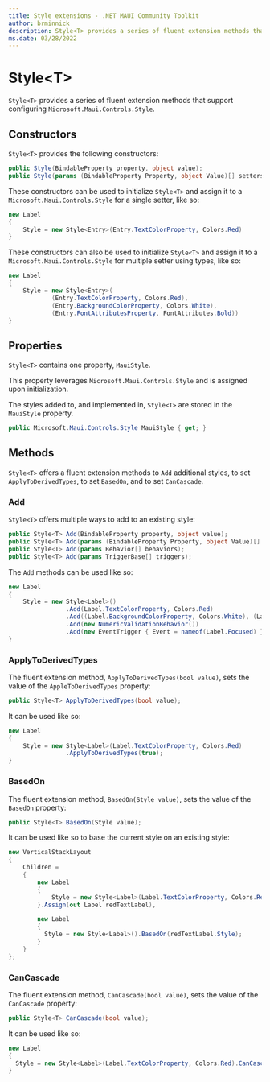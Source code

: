 ```yaml
---
title: Style extensions - .NET MAUI Community Toolkit
author: brminnick
description: Style<T> provides a series of fluent extension methods that support configuring Microsoft.Maui.Controls.Style
ms.date: 03/28/2022
---
```


# Style\<T\>

`Style<T>` provides a series of fluent extension methods that support configuring `Microsoft.Maui.Controls.Style`.

## Constructors

`Style<T>` provides the following constructors:

```csharp
public Style(BindableProperty property, object value);
public Style(params (BindableProperty Property, object Value)[] setters);
```

These constructors can be used to initialize `Style<T>` and assign it to a `Microsoft.Maui.Controls.Style` for a single setter, like so:

```csharp
new Label
{
    Style = new Style<Entry>(Entry.TextColorProperty, Colors.Red)
}
```

These constructors can also be used to initialize `Style<T>` and assign it to a `Microsoft.Maui.Controls.Style` for multiple setter using types, like so:

```csharp
new Label
{
    Style = new Style<Entry>(
            (Entry.TextColorProperty, Colors.Red),
            (Entry.BackgroundColorProperty, Colors.White),
            (Entry.FontAttributesProperty, FontAttributes.Bold))
}
```

## Properties

`Style<T>` contains one property, `MauiStyle`.

This property leverages `Microsoft.Maui.Controls.Style` and is assigned upon initialization.

The styles added to, and implemented in, `Style<T>` are stored in the `MauiStyle` property.

```cs
public Microsoft.Maui.Controls.Style MauiStyle { get; }
```

## Methods

`Style<T>` offers a fluent extension methods to `Add` additional styles, to set `ApplyToDerivedTypes`, to set `BasedOn`, and to set `CanCascade`.

### Add

`Style<T>` offers multiple ways to add to an existing style:

```csharp
public Style<T> Add(BindableProperty property, object value);
public Style<T> Add(params (BindableProperty Property, object Value)[] setters);
public Style<T> Add(params Behavior[] behaviors);
public Style<T> Add(params TriggerBase[] triggers);
```

The `Add` methods can be used like so:

```csharp
new Label
{
    Style = new Style<Label>()
                .Add(Label.TextColorProperty, Colors.Red)
                .Add((Label.BackgroundColorProperty, Colors.White), (Label.FontAttributesProperty, FontAttributes.Bold))
                .Add(new NumericValidationBehavior())
                .Add(new EventTrigger { Event = nameof(Label.Focused) });
}
```

### ApplyToDerivedTypes

The fluent extension method, `ApplyToDerivedTypes(bool value)`, sets the value of the `AppleToDerivedTypes` property:

```cs
public Style<T> ApplyToDerivedTypes(bool value);
```

It can be used like so:

```csharp
new Label
{
    Style = new Style<Label>(Label.TextColorProperty, Colors.Red)
                .ApplyToDerivedTypes(true);
}
```

### BasedOn

The fluent extension method, `BasedOn(Style value)`, sets the value of the `BasedOn` property:

```cs
public Style<T> BasedOn(Style value);
```

It can be used like so to base the current style on an existing style:

```csharp
new VerticalStackLayout
{
    Children = 
    {
        new Label
        {
            Style = new Style<Label>(Label.TextColorProperty, Colors.Red)
        }.Assign(out Label redTextLabel),

        new Label
        {
          Style = new Style<Label>().BasedOn(redTextLabel.Style);
        }
    }
};
```

### CanCascade

The fluent extension method, `CanCascade(bool value)`, sets the value of the `CanCascade` property:

```cs
public Style<T> CanCascade(bool value);
```

It can be used like so:

```csharp
new Label
{
  Style = new Style<Label>(Label.TextColorProperty, Colors.Red).CanCascade(true);
}
```
